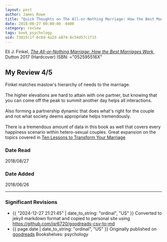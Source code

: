 ```yaml
---
layout: post
author: James Rowe
title: "Quick Thoughts on The All-or-Nothing Marriage: How the Best Marriages Work"
date: 2018-08-27 00:00:00 -0400
category: review
tags: book psychology
uid: 73815c1f-6c6d-4a2d-a874-8c54d57c1f15
---
```


Eli J. Finkel, *[The All-or-Nothing Marriage: How the Best Marriages Work](https://www.goodreads.com/book/show/34001660)*,  Dutton 2017 (Hardcover) ISBN: ="052595516X"

## My Review 4/5

Finkel matches maslow's hierarchy of needs to the marriage.<br/><br/>The higher elevations are hard to attain with one partner, but knowing that you can come off the peak to summit another day helps all interactions.<br/><br/>Also forming a partnership dynamic that does what's right for the couple and not what society deems appropriate helps tremendously.<br/><br/>There is a tremendous amount of data in this book as well that covers every happiness scenario within hetero-sexual couples. Great expansion on the topics covered in [Ten Lessons to Transform Your Marriage](https://www.goodreads.com/book/show/634227)

### Date Read
2018/08/27

### Date Added
2018/06/26

---

### Significant Revisions

- {{ "2024-12-27 21:21:45" | date_to_string: "ordinal", "US" }} Converted to jekyll markdown format and copied to personal site using <https://github.com/jsr6720/goodreads-csv-to-md>
- {{ page.date | date_to_string: "ordinal", "US" }} Originally published on [goodreads](https://www.goodreads.com) Bookshelves: psychology